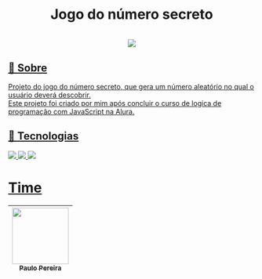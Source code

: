 <div align="center">
  <h1 align="center">
    Jogo do número secreto
    <br />
    <br />
   <a href="https://jogo-do-numero-secreto-rouge-nu.vercel.app">
    <img src="https://github.com/o-verissimo/Jogo-do-Numero-Secreto/assets/102670336/48745325-2f8e-4bd9-a914-6fa634c35623"
   </a>    
  </h1>
</div>


<h2>📖 Sobre</h2>
<p>Projeto do jogo do número secreto, que gera um número aleatório no qual o usuário deverá descobrir.<br>
   Este projeto foi criado por mim após concluir o curso de logica de programação com JavaScript na Alura.</p>

## 🚀 Tecnologias

<div>
  <img src="https://img.shields.io/badge/HTML-239120?style=for-the-bagde&logo=html5&logoColor=white">
  <img src="https://img.shields.io/badge/CSS-239120?&style=for-the-bagde&logo=css&logoColor=white">
  <img src="https://img.shields.io/badge/JavaScript-F7DF1E?style=for-the-bagde&logo=javascript&logoColor=black">
</div>

# Time

| [<img loading="lazy" src="https://avatars.githubusercontent.com/u/102670336?v=4" width=115><br><sub>Paulo Pereira</sub>](https://github.com/o-verissimo)
| :---: | 
